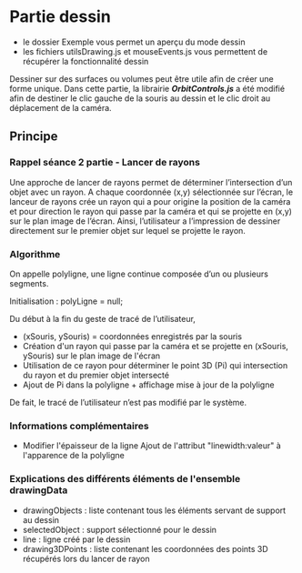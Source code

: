 # Partie dessin

* le dossier Exemple vous permet un aperçu du mode dessin
* les fichiers utilsDrawing.js et mouseEvents.js vous permettent de récupérer la fonctionnalité dessin

Dessiner sur des surfaces ou volumes peut être utile afin de créer une forme unique.
Dans cette partie, la librairie ___OrbitControls.js___ a été modifié afin de destiner le clic gauche de la souris au dessin et le clic droit au déplacement de la caméra.

## Principe

### Rappel séance 2 partie - Lancer de rayons
Une approche de lancer de rayons permet de déterminer l’intersection d’un objet avec un rayon. A chaque coordonnée (x,y) sélectionnée sur l’écran, le lanceur de rayons crée un rayon qui a pour origine la position de la caméra et pour direction le rayon qui passe par la caméra et qui se projette en (x,y) sur le plan image de l’écran. Ainsi, l’utilisateur a l’impression de dessiner directement sur le premier objet sur lequel se projette le rayon.

### Algorithme

On appelle polyligne, une ligne continue composée d’un ou plusieurs segments.

Initialisation : polyLigne = null;

Du début à la fin du geste de tracé de l’utilisateur,

  * (xSouris, ySouris) = coordonnées enregistrés par la souris
  * Création d'un rayon qui passe par la caméra et se projette en (xSouris, ySouris) sur le plan image de l'écran
  * Utilisation de ce rayon pour déterminer le point 3D (Pi) qui intersection du rayon et du premier objet intersecté
  * Ajout de Pi dans la polyligne + affichage mise à jour de la polyligne

De fait, le tracé de l’utilisateur n’est pas modifié par le système.


### Informations complémentaires

* Modifier l'épaisseur de la ligne
Ajout de l'attribut "linewidth:valeur" à l'apparence de la polyligne

### Explications des différents éléments de l'ensemble drawingData
* drawingObjects : liste contenant tous les éléments servant de support au dessin 
* selectedObject : support sélectionné pour le dessin 
* line : ligne créé par le dessin 
* drawing3DPoints : liste contenant les coordonnées des points 3D récupérés lors du lancer de rayon
